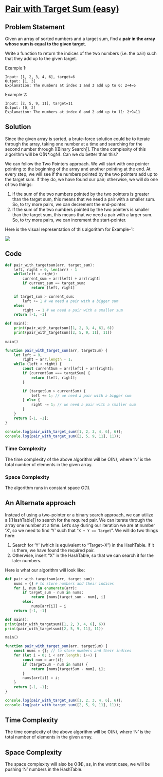# [Pair with Target Sum (easy)](https://designgurus.org/path-player?courseid=grokking-the-coding-interview&unit=grokking-the-coding-interview_1628743417172_1Unit)

## Problem Statement  
Given an array of sorted numbers and a target sum, find a **pair in the array whose sum is equal to the given target**.

Write a function to return the indices of the two numbers (i.e. the pair) such that they add up to the given target.

Example 1:
```    
Input: [1, 2, 3, 4, 6], target=6  
Output: [1, 3]  
Explanation: The numbers at index 1 and 3 add up to 6: 2+4=6  
```  

Example 2:
```    
Input: [2, 5, 9, 11], target=11  
Output: [0, 2]  
Explanation: The numbers at index 0 and 2 add up to 11: 2+9=11  
```

## Solution

  Since the given array is sorted, a brute-force solution could be to iterate through the array, taking one number at a time and searching for the second number through [[Binary Search]]. The time complexity of this algorithm will be O(N*logN). Can we do better than this?

We can follow the Two Pointers approach. We will start with one pointer pointing to the beginning of the array and another pointing at the end. At every step, we will see if the numbers pointed by the two pointers add up to the target sum. If they do, we have found our pair; otherwise, we will do one of two things:

  1. If the sum of the two numbers pointed by the two pointers is greater than the target sum, this means that we need a pair with a smaller sum. So, to try more pairs, we can decrement the end-pointer. 
  2. If the sum of the two numbers pointed by the two pointers is smaller than the target sum, this means that we need a pair with a larger sum. So, to try more pairs, we can increment the start-pointer.

Here is the visual representation of this algorithm for Example-1:

![](https://lwfiles.mycourse.app/systemdesign-public/1586340b2eddd4dd9e4275d92ae48370.png)

## Code

```python
def pair_with_targetsum(arr, target_sum):
	left, right = 0, len(arr) - 1
	while(left < right):
		current_sum = arr[left] + arr[right]
		if current_sum == target_sum:
			return [left, right]

	if target_sum > current_sum:
		left += 1 # we need a pair with a bigger sum
	else:
		right -= 1 # we need a pair with a smaller sum
	return [-1, -1]

def main():
	print(pair_with_targetsum([1, 2, 3, 4, 6], 6))
	print(pair_with_targetsum([2, 5, 9, 11], 11))
  
main()
```

```js
function pair_with_target_sum(arr, targetSum) {
	let left = 0,
		right = arr.length - 1;
	while (left < right) {
		const currentSum = arr[left] + arr[right];
		if (currentSum === targetSum) {
			return [left, right];
		}

		if (targetSum > currentSum) {
			left += 1; // we need a pair with a bigger sum
		} else {
			right -= 1; // we need a pair with a smaller sum
		}
	}
	return [-1, -1];
}

console.log(pair_with_target_sum([1, 2, 3, 4, 6], 6));
console.log(pair_with_target_sum([2, 5, 9, 11], 11));

```

### Time Complexity
The time complexity of the above algorithm will be O(N), where ‘N’ is the total number of elements in the given array.

### Space Complexity
The algorithm runs in constant space O(1).

## An Alternate approach
Instead of using a two-pointer or a binary search approach, we can utilize a [[HashTable]] to search for the required pair. We can iterate through the array one number at a time. Let’s say during our iteration we are at number ‘X’, so we need to find ‘Y’ such that “`X + Y == Target`”. We will do two things here:

  1. Search for ‘Y’ (which is equivalent to “Target−X”) in the HashTable. If it is there, we have found the required pair.
  2. Otherwise, insert “X” in the HashTable, so that we can search it for the later numbers.

Here is what our algorithm will look like:

```python
def pair_with_targetsum(arr, target_sum):
	nums = {} # to store numbers and their indices
	for i, num in enumerate(arr):
		if target_sum - num in nums:
			return [nums[target_sum - num], i]
		else:
			nums[arr[i]] = i
	return [-1, -1]

def main():
print(pair_with_targetsum([1, 2, 3, 4, 6], 6))
print(pair_with_targetsum([2, 5, 9, 11], 11))

main()
```


```js
function pair_with_target_sum(arr, targetSum) {
	const nums = {}; // to store numbers and their indices
	for (let i = 0; i < arr.length; i++) {
		const num = arr[i];
		if (targetSum - num in nums) {
			return [nums[targetSum - num], i];
		}
		nums[arr[i]] = i;
	}
	return [-1, -1];
}

console.log(pair_with_target_sum([1, 2, 3, 4, 6], 6));
console.log(pair_with_target_sum([2, 5, 9, 11], 11));
```

## Time Complexity  
The time complexity of the above algorithm will be O(N), where ‘N’ is the total number of elements in the given array.

## Space Complexity
The space complexity will also be O(N), as, in the worst case, we will be pushing ‘N’ numbers in the HashTable.
